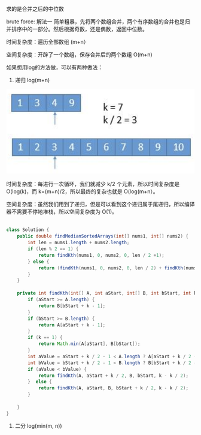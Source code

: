 
求的是合并之后的中位数

brute force: 解法一
简单粗暴，先将两个数组合并，两个有序数组的合并也是归并排序中的一部分。然后根据奇数，还是偶数，返回中位数。

时间复杂度：遍历全部数组 (m+n）

空间复杂度：开辟了一个数组，保存合并后的两个数组 O(m+n)


如果想用log的方法做，可以有两种做法：

1. 递归 log(m+n)

![20210719000215](https://raw.githubusercontent.com/corykingsf/hack-system-design-pixel/main/algorithm/20210719000215.png)


时间复杂度：每进行一次循环，我们就减少 k/2 个元素，所以时间复杂度是 O(log(k)，而 k=(m+n)/2，所以最终的复杂也就是 O(log(m+n）。

空间复杂度：虽然我们用到了递归，但是可以看到这个递归属于尾递归，所以编译器不需要不停地堆栈，所以空间复杂度为 O(1)。




```java

class Solution {
    public double findMedianSortedArrays(int[] nums1, int[] nums2) {
        int len = nums1.length + nums2.length;
        if (len % 2 == 1) {
            return findKth(nums1, 0, nums2, 0, len / 2 +1);
        } else {
            return (findKth(nums1, 0, nums2, 0, len / 2) + findKth(nums1, 0, nums2, 0, len / 2 + 1)) / 2.0;
        }
    }

    private int findKth(int[] A, int aStart, int[] B, int bStart, int k) {
        if (aStart >= A.length) {
            return B[bStart + k - 1];
        }
        if (bStart >= B.length) {
            return A[aStart + k - 1];
        }
        if (k == 1) {
            return Math.min(A[aStart], B[bStart]);
        }
        int aValue = aStart + k / 2 - 1 < A.length ? A[aStart + k / 2 - 1]  : Integer.MAX_VALUE;
        int bValue = bStart + k / 2 - 1 < B.length ? B[bStart + k / 2 - 1] : Integer.MAX_VALUE;
        if (aValue < bValue) {
            return findKth(A, aStart + k / 2, B, bStart, k - k / 2);
        }  else {
            return findKth(A, aStart, B, bStart + k / 2, k - k / 2);
        }                                        
                    
    }
}
```


1. 二分 log(min(m, n))
